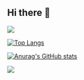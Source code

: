 ## Hi there 👋
<img src="https://capsule-render.vercel.app/api?type=waving&color=1E90FF&height=150&section=header" />

[![Top Langs](https://github-readme-stats.vercel.app/api/top-langs/?username=mun-jihye)](https://github.com/anuraghazra/github-readme-stats)

[![Anurag's GitHub stats](https://github-readme-stats.vercel.app/api?username=mun-jihye&hide=contribs&show_icons=true)](https://github.com/anuraghazra/github-readme-stats)

<!--
**mun-jihye/mun-jihye** is a ✨ _special_ ✨ repository because its `README.md` (this file) appears on your GitHub profile.

Here are some ideas to get you started:

- 🔭 I’m currently working on ...
- 🌱 I’m currently learning ...
- 👯 I’m looking to collaborate on ...
- 🤔 I’m looking for help with ...
- 💬 Ask me about ...
- 📫 How to reach me: ...
- 😄 Pronouns: ...
- ⚡ Fun fact: ...
-->
<img src="https://capsule-render.vercel.app/api?type=waving&color=1E90FF&height=150&section=footer" />
